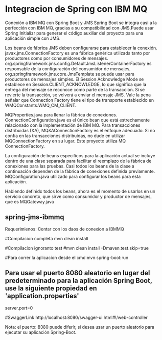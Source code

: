 # Integracion de Spring con IBM MQ

Conexión a IBM MQ con Spring Boot y JMS Spring Boot se integra casi a la perfección con IBM MQ, gracias a su compatibilidad con JMS.Puede usar Spring Initializr para generar el código auxiliar del proyecto para una aplicación simple con JMS. 

Los beans de fábrica JMS deben configurarse para establecer la conexión. 
javax.jms.ConnectionFactory es una fábrica genérica utilizada tanto por productores como por consumidores de mensajes. org.springframework.jms.config.DefaultJmsListenerContainerFactory es responsable de la configuración del consumidor de mensajes, org.springframework.jms.core.JmsTemplate se puede usar para productores de mensajes simples. El Session Acknowledge Mode se establece en Session.CLIENT_ACKNOWLEDGE, lo que significa que la entrega del mensaje se reconoce como parte de la transacción. Si se revierte la transacción, se volverá a enviar el mensaje JMS. Vale la pena señalar que Connection Factory tiene el tipo de transporte establecido en WMQConstants.WMQ_CM_CLIENT.


MQProperties.java para llenar la fábrica de conexiones. ConnectionConfiguration.java es el único bean que está estrechamente relacionado con la implementación de IBM MQ. Para transacciones distribuidas (XA), MQXAConnectionFactory es el enfoque adecuado. Si no confía en las transacciones distribuidas, no dude en utilizar MQConnectionFactory en su lugar. Este proyecto utiliza MQ ConnectionFactory.

La configuración de beans específicos para la aplicación actual se incluye dentro de una clase separada para facilitar el reemplazo de la fábrica de conexiones para las pruebas. Casi todos los beans de la clase a continuación dependen de la fábrica de conexiones definida previamente. MQConfiguration.java utilizado para configurar los beans para esta aplicación.

Habiendo definido todos los beans, ahora es el momento de usarlos en un servicio concreto, que sirve como consumidor y productor de mensajes, que es MQGateway.java

## spring-jms-ibmmq

Requerimienos:
Contar con los daos de conexion a IBMMQ

#Compilacion completa
mvn clean install 

#Compilacion ignoranto test
#mvn clean install -Dmaven.test.skip=true

#Para correr la aplicacion desde el cmd
mvn spring-boot:run

## Para usar el puerto 8080 aleatorio en lugar del predeterminado para la aplicación Spring Boot, use la siguiente propiedad en 'application.properties'
server.port=0


#SwaggerLink
http://localhost:8080/swagger-ui.html#!/web-controller

Nota: el puerto: 8080 puede diferir, si desea usar un puerto aleatorio para ejecutar su aplicación Spring-Boot.
